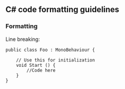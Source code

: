 ## C# code formatting guidelines
### Formatting
Line breaking:

    public class Foo : MonoBehaviour {
        
        // Use this for initialization
        void Start () {
            //Code here
        }
    }
